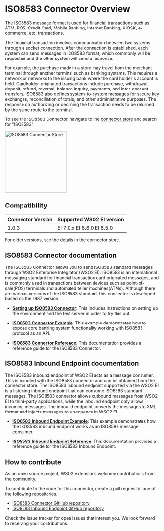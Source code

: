 # ISO8583 Connector Overview

The ISO8583 message format is used for financial transactions such as ATM, POS, Credit Card, Mobile Banking, Internet Banking, KIOSK, e-commerce, etc. transactions.

The financial transaction involves communication between two systems through a socket connection. After the connection is established, each system can send messages in ISO8583 format, which commonly will be requested and the other system will send a response. 

For example, the purchase made in a store may travel from the merchant terminal through another terminal such as banking systems. This requires a network or networks to the issuing bank where the card holder's account is held.
Cardholder-originated transactions include purchase, withdrawal, deposit, refund, reversal, balance inquiry, payments, and inter-account transfers. ISO8583 also defines system-to-system messages for secure key exchanges, reconciliation of totals, and other administrative purposes. The response on authorizing or declining the transaction needs to be returned by the same route to the terminal.

To see the ISO8583 Connector, navigate to the [connector store](https://store.wso2.com/store/assets/esbconnector/list) and search for "ISO8583".

<img src="../../../../assets/img/connectors/ISO8583-store.png" title="ISO8583 Connector Store" width="200" alt="ISO8583 Connector Store"/>

## Compatibility

| Connector Version | Supported WSO2 EI version |
| ------------- |-------------|
| 1.0.3    | EI 7.0.x EI 6.6.0 EI 6.5.0 |

For older versions, see the details in the connector store.

## ISO8583 Connector documentation

The ISO8583 Connector allows you to send ISO8583 standard messages through WSO2 Enterprise Integrator (WSO2 EI). ISO8583 is an international messaging standard for financial transaction card originated messages, and is commonly used in transactions between devices such as point-of-sale(POS) terminals and automated teller machines(ATMs). Although there are various versions of the ISO8583 standard, this connector is developed based on the 1987 version. 

* **[Setting up ISO8583 Connector](ISO8583-connector-configuration.md)**: This includes instructions on setting up the environment and the test server in order to try this out. 

* **[ISO8583 Connector Example](ISO8583-connector-example.md)**: This example demonstrates how to expose core banking system functionality working with ISO8583 protocol as an API. 

* **[ISO8583 Connector Reference](ISO8583-connector-reference.md)**: This documentation provides a reference guide for the ISO8583 Connector.

## ISO8583 Inbound Endpoint documentation

The ISO8583 inbound endpoint of WSO2 EI acts as a message consumer. This is bundled with the ISO8583 connector and can be obtained from the connector store. The ISO8583 inbound endpoint supported via the WSO2 EI is a listening inbound endpoint that can consume ISO8583 standard messages. The ISO8583 connector allows outbound messages from WSO2 EI to third-party applications, while the inbound endpoint only allows incoming messages. The inbound endpoint converts the messages to XML format and injects messages to a sequence in WSO2 EI.

* **[ISO8583 Inbound Endpoint Example](ISO8583-inbound-endpoint-example.md)**: This example demonstrates how the ISO8583 inbound endpoint works as an ISO8583 message consumer. 

* **[ISO8583 Inbound Endpoint Reference](ISO8583-inbound-endpoint-config.md)**: This documentation provides a reference guide for the ISO8583 Inbound Endpoint.

## How to contribute

As an open source project, WSO2 extensions welcome contributions from the community. 

To contribute to the code for this connector, create a pull request in one of the following repositories. 

* [ISO8583 Connector GitHub repository](https://github.com/wso2-extensions/esb-connector-iso8583)
* [ISO8583 Inbound Endpoint GitHub repository](https://github.com/wso2-extensions/esb-inbound-iso8583)

Check the issue tracker for open issues that interest you. We look forward to receiving your contributions.
